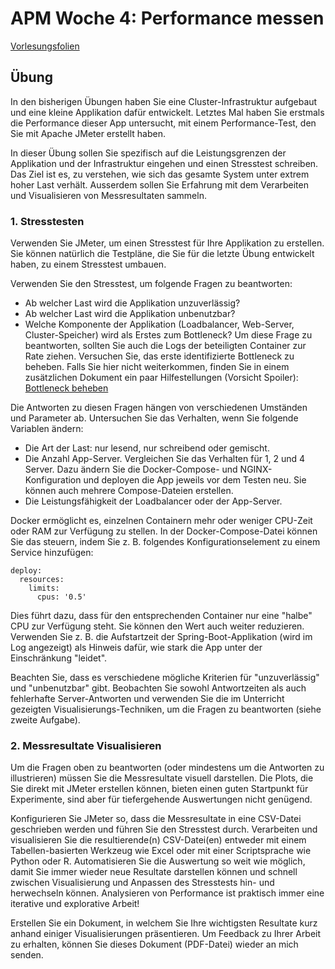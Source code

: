 # APM Woche 4: Performance messen


[Vorlesungsfolien](Auswerten%20von%20Messungen.pdf)


## Übung

In den bisherigen Übungen haben Sie eine Cluster-Infrastruktur aufgebaut und
eine kleine Applikation dafür entwickelt. Letztes Mal haben Sie erstmals die 
Performance dieser App untersucht, mit einem Performance-Test, den Sie mit 
Apache JMeter erstellt haben.

In dieser Übung sollen Sie spezifisch auf die Leistungsgrenzen der Applikation
und der Infrastruktur eingehen und einen Stresstest schreiben. Das Ziel ist 
es, zu verstehen, wie sich das gesamte System unter extrem hoher Last verhält.
Ausserdem sollen Sie Erfahrung mit dem Verarbeiten und Visualisieren von 
Messresultaten sammeln.


### 1. Stresstesten

Verwenden Sie JMeter, um einen Stresstest für Ihre Applikation zu erstellen. 
Sie können natürlich die Testpläne, die Sie für die letzte Übung entwickelt 
haben, zu einem Stresstest umbauen.

Verwenden Sie den Stresstest, um folgende Fragen zu beantworten:
* Ab welcher Last wird die Applikation unzuverlässig?
* Ab welcher Last wird die Applikation unbenutzbar?
* Welche Komponente der Applikation (Loadbalancer, Web-Server, 
  Cluster-Speicher) wird als Erstes zum Bottleneck? Um diese Frage zu 
  beantworten, sollten Sie auch die Logs der beteiligten Container zur Rate 
  ziehen. Versuchen Sie, das erste identifizierte Bottleneck zu beheben. 
  Falls Sie hier nicht weiterkommen, finden Sie in einem zusätzlichen 
  Dokument ein paar Hilfestellungen (Vorsicht Spoiler):
  [Bottleneck beheben](Bottleneck.md)

Die Antworten zu diesen Fragen hängen von verschiedenen Umständen und Parameter
ab.
Untersuchen Sie das Verhalten, wenn Sie folgende Variablen ändern:
* Die Art der Last: nur lesend, nur schreibend oder gemischt.
* Die Anzahl App-Server. Vergleichen Sie das Verhalten für 1, 2 und 4 Server.
  Dazu ändern Sie die Docker-Compose- und NGINX-Konfiguration und deployen die 
  App jeweils vor dem Testen neu. Sie können auch mehrere Compose-Dateien erstellen.
* Die Leistungsfähigkeit der Loadbalancer oder der App-Server.

Docker ermöglicht es, einzelnen Containern mehr oder weniger CPU-Zeit oder 
RAM zur Verfügung zu stellen. In der Docker-Compose-Datei können Sie das 
steuern, indem Sie z. B. folgendes Konfigurationselement zu einem Service 
hinzufügen:

    deploy:
      resources:
        limits:
          cpus: '0.5'

Dies führt dazu, dass für den entsprechenden Container nur eine "halbe" CPU 
zur Verfügung steht. Sie können den Wert auch weiter reduzieren. Verwenden 
Sie z. B. die Aufstartzeit der Spring-Boot-Applikation (wird im Log 
angezeigt) als Hinweis dafür, wie stark die App unter der Einschränkung 
"leidet".

Beachten Sie, dass es verschiedene mögliche Kriterien für "unzuverlässig" und
"unbenutzbar" gibt. Beobachten Sie sowohl Antwortzeiten als auch fehlerhafte 
Server-Antworten und verwenden Sie die im Unterricht gezeigten 
Visualisierungs-Techniken, um die Fragen zu beantworten (siehe zweite 
Aufgabe).


### 2. Messresultate Visualisieren

Um die Fragen oben zu beantworten (oder mindestens um die Antworten zu 
illustrieren) müssen Sie die Messresultate visuell darstellen. Die Plots, 
die Sie direkt mit JMeter erstellen können, bieten einen guten Startpunkt 
für Experimente, sind aber für tiefergehende Auswertungen nicht genügend.

Konfigurieren Sie JMeter so, dass die Messresultate in eine CSV-Datei
geschrieben werden und führen Sie den Stresstest durch. Verarbeiten und 
visualisieren Sie die resultierende(n) CSV-Datei(en) entweder mit einem 
Tabellen-basierten Werkzeug wie Excel oder mit einer Scriptsprache wie 
Python oder R. Automatisieren Sie die Auswertung so weit wie möglich, damit 
Sie immer wieder neue Resultate darstellen können und schnell zwischen 
Visualisierung und Anpassen des Stresstests hin- und herwechseln können. 
Analysieren von Performance ist praktisch immer eine iterative und 
explorative Arbeit!

Erstellen Sie ein Dokument, in welchem Sie Ihre wichtigsten Resultate kurz
anhand einiger Visualisierungen präsentieren. Um Feedback zu Ihrer Arbeit zu 
erhalten, können Sie dieses Dokument (PDF-Datei) wieder an mich senden.
